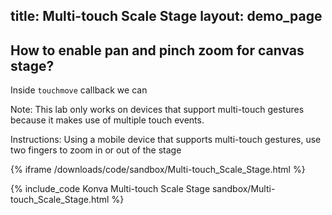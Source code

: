 title: Multi-touch Scale Stage
layout: demo_page
---

## How to enable pan and pinch zoom for canvas stage?

Inside `touchmove` callback we can 

Note: This lab only works on devices that support multi-touch gestures  because it makes use of multiple touch events.

Instructions: Using a mobile device that supports multi-touch gestures, use two fingers to zoom in or out of the stage

{% iframe /downloads/code/sandbox/Multi-touch_Scale_Stage.html %}

{% include_code Konva Multi-touch Scale Stage sandbox/Multi-touch_Scale_Stage.html %}